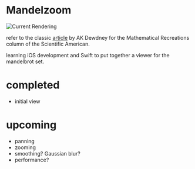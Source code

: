 
Mandelzoom
==========

![Current Rendering](http://i.imgur.com/26BFIIv.png)

refer to the classic [article](https://www.scientificamerican.com/media/inline/blog/File/Dewdney_Mandelbrot.pdf) by AK Dewdney for the Mathematical Recreations column of the Scientific American. 

learning iOS development and Swift to put together a viewer for the mandelbrot set.


# completed
* initial view

# upcoming
* panning
* zooming
* smoothing? Gaussian blur?
* performance?


